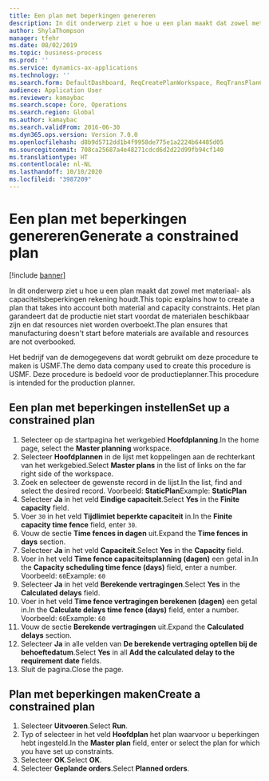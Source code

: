 ```yaml
---
title: Een plan met beperkingen genereren
description: In dit onderwerp ziet u hoe u een plan maakt dat zowel met materiaal- als capaciteitsbeperkingen rekening houdt.
author: ShylaThompson
manager: tfehr
ms.date: 08/02/2019
ms.topic: business-process
ms.prod: ''
ms.service: dynamics-ax-applications
ms.technology: ''
ms.search.form: DefaultDashboard, ReqCreatePlanWorkspace, ReqTransPlanCard, ReqPlanSched
audience: Application User
ms.reviewer: kamaybac
ms.search.scope: Core, Operations
ms.search.region: Global
ms.author: kamaybac
ms.search.validFrom: 2016-06-30
ms.dyn365.ops.version: Version 7.0.0
ms.openlocfilehash: d8b9d5712dd1b4f9958de775e1a2224b64485d05
ms.sourcegitcommit: 708ca25687a4e48271cdcd6d2d22d99fb94cf140
ms.translationtype: HT
ms.contentlocale: nl-NL
ms.lasthandoff: 10/10/2020
ms.locfileid: "3987209"
---
```

# <a name="generate-a-constrained-plan"></a><span data-ttu-id="69dd0-103">Een plan met beperkingen genereren</span><span class="sxs-lookup"><span data-stu-id="69dd0-103">Generate a constrained plan</span></span>

[!include [banner](../../includes/banner.md)]

<span data-ttu-id="69dd0-104">In dit onderwerp ziet u hoe u een plan maakt dat zowel met materiaal- als capaciteitsbeperkingen rekening houdt.</span><span class="sxs-lookup"><span data-stu-id="69dd0-104">This topic explains how to create a plan that takes into account both material and capacity constraints.</span></span> <span data-ttu-id="69dd0-105">Het plan garandeert dat de productie niet start voordat de materialen beschikbaar zijn en dat resources niet worden overboekt.</span><span class="sxs-lookup"><span data-stu-id="69dd0-105">The plan ensures that manufacturing doesn't start before materials are available and resources are not overbooked.</span></span> 

<span data-ttu-id="69dd0-106">Het bedrijf van de demogegevens dat wordt gebruikt om deze procedure te maken is USMF.</span><span class="sxs-lookup"><span data-stu-id="69dd0-106">The demo data company used to create this procedure is USMF.</span></span> <span data-ttu-id="69dd0-107">Deze procedure is bedoeld voor de productieplanner.</span><span class="sxs-lookup"><span data-stu-id="69dd0-107">This procedure is intended for the production planner.</span></span>


## <a name="set-up-a-constrained-plan"></a><span data-ttu-id="69dd0-108">Een plan met beperkingen instellen</span><span class="sxs-lookup"><span data-stu-id="69dd0-108">Set up a constrained plan</span></span>
1. <span data-ttu-id="69dd0-109">Selecteer op de startpagina het werkgebied **Hoofdplanning**.</span><span class="sxs-lookup"><span data-stu-id="69dd0-109">In the home page, select the **Master planning** workspace.</span></span>
2. <span data-ttu-id="69dd0-110">Selecteer **Hoofdplannen** in de lijst met koppelingen aan de rechterkant van het werkgebied.</span><span class="sxs-lookup"><span data-stu-id="69dd0-110">Select **Master plans** in the list of links on the far right side of the workspace.</span></span>
3. <span data-ttu-id="69dd0-111">Zoek en selecteer de gewenste record in de lijst.</span><span class="sxs-lookup"><span data-stu-id="69dd0-111">In the list, find and select the desired record.</span></span> <span data-ttu-id="69dd0-112">Voorbeeld: **StaticPlan**</span><span class="sxs-lookup"><span data-stu-id="69dd0-112">Example: **StaticPlan**</span></span>  
4. <span data-ttu-id="69dd0-113">Selecteer **Ja** in het veld **Eindige capaciteit**.</span><span class="sxs-lookup"><span data-stu-id="69dd0-113">Select **Yes** in the **Finite capacity** field.</span></span>
5. <span data-ttu-id="69dd0-114">Voer `30` in het veld **Tijdlimiet beperkte capaciteit** in.</span><span class="sxs-lookup"><span data-stu-id="69dd0-114">In the **Finite capacity time fence** field, enter `30`.</span></span>
6. <span data-ttu-id="69dd0-115">Vouw de sectie **Time fences in dagen** uit.</span><span class="sxs-lookup"><span data-stu-id="69dd0-115">Expand the **Time fences in days** section.</span></span>
7. <span data-ttu-id="69dd0-116">Selecteer **Ja** in het veld **Capaciteit**.</span><span class="sxs-lookup"><span data-stu-id="69dd0-116">Select **Yes** in the **Capacity** field.</span></span>
8. <span data-ttu-id="69dd0-117">Voer in het veld **Time fence capaciteitsplanning (dagen)** een getal in.</span><span class="sxs-lookup"><span data-stu-id="69dd0-117">In the **Capacity scheduling time fence (days)** field, enter a number.</span></span> <span data-ttu-id="69dd0-118">Voorbeeld: `60`</span><span class="sxs-lookup"><span data-stu-id="69dd0-118">Example: `60`</span></span>  
9. <span data-ttu-id="69dd0-119">Selecteer **Ja** in het veld **Berekende vertragingen**.</span><span class="sxs-lookup"><span data-stu-id="69dd0-119">Select **Yes** in the **Calculated delays** field.</span></span>
10. <span data-ttu-id="69dd0-120">Voer in het veld **Time fence vertragingen berekenen (dagen)** een getal in.</span><span class="sxs-lookup"><span data-stu-id="69dd0-120">In the **Calculate delays time fence (days)** field, enter a number.</span></span> <span data-ttu-id="69dd0-121">Voorbeeld: `60`</span><span class="sxs-lookup"><span data-stu-id="69dd0-121">Example: `60`</span></span> 
11. <span data-ttu-id="69dd0-122">Vouw de sectie **Berekende vertragingen** uit.</span><span class="sxs-lookup"><span data-stu-id="69dd0-122">Expand the **Calculated delays** section.</span></span>
12. <span data-ttu-id="69dd0-123">Selecteer **Ja** in alle velden van **De berekende vertraging optellen bij de behoeftedatum**.</span><span class="sxs-lookup"><span data-stu-id="69dd0-123">Select **Yes** in all **Add the calculated delay to the requirement date** fields.</span></span>
13. <span data-ttu-id="69dd0-124">Sluit de pagina.</span><span class="sxs-lookup"><span data-stu-id="69dd0-124">Close the page.</span></span>

## <a name="create-a-constrained-plan"></a><span data-ttu-id="69dd0-125">Plan met beperkingen maken</span><span class="sxs-lookup"><span data-stu-id="69dd0-125">Create a constrained plan</span></span>
1. <span data-ttu-id="69dd0-126">Selecteer **Uitvoeren**.</span><span class="sxs-lookup"><span data-stu-id="69dd0-126">Select **Run**.</span></span>
2. <span data-ttu-id="69dd0-127">Typ of selecteer in het veld **Hoofdplan** het plan waarvoor u beperkingen hebt ingesteld.</span><span class="sxs-lookup"><span data-stu-id="69dd0-127">In the **Master plan** field, enter or select the plan for which you have set up constraints.</span></span>  
3. <span data-ttu-id="69dd0-128">Selecteer **OK**.</span><span class="sxs-lookup"><span data-stu-id="69dd0-128">Select **OK**.</span></span>
4. <span data-ttu-id="69dd0-129">Selecteer **Geplande orders**.</span><span class="sxs-lookup"><span data-stu-id="69dd0-129">Select **Planned orders**.</span></span>

